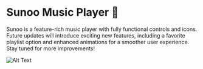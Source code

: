 # Sunoo Music Player 🎵

Sunoo is a feature-rich music player with fully functional controls and icons. Future updates will introduce exciting new features, including a favorite playlist option and enhanced animations for a smoother user experience. Stay tuned for more improvements!

![Alt Text](https://github.com/REBEL-OSUDA/Sunoo-Music_Player/blob/main/Sunoo%20-%20Music%20Player%20prototype/Sunoo-Music%20Player%20-%20Google%20Chrome%202024-10-23%2022-39-38.gif)

